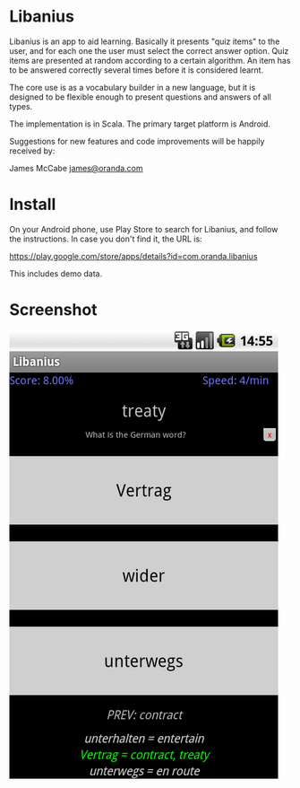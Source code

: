 Libanius
========

Libanius is an app to aid learning. Basically it presents "quiz items" to the user, and for each one the user must select the correct answer option. Quiz items are presented at random according to a certain algorithm. An item has to be answered correctly several times before it is considered learnt.

The core use is as a vocabulary builder in a new language, but it is designed to be flexible enough to present questions and answers of all types.

The implementation is in Scala. The primary target platform is Android.

Suggestions for new features and code improvements will be happily received by:

James McCabe <james@oranda.com>


Install
=======

On your Android phone, use Play Store to search for Libanius, and follow the instructions. In
case you don't find it, the URL is:

https://play.google.com/store/apps/details?id=com.oranda.libanius

This includes demo data.


Screenshot
==========
![Libanius](https://github.com/oranda/libanius/raw/master/docs/screenshot.png)
